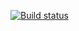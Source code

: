 [![Build status](https://ci.appveyor.com/api/projects/status/t5meldxht3ah4c32?svg=true)](https://ci.appveyor.com/project/Ekaterina-Isabel/5-patterns)
